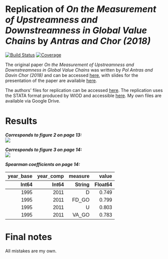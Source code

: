 # Replication of *On the Measurement of Upstreamness and Downstreamness in Global Value Chains* by *Antras and Chor (2018)*

[![Build Status](https://github.com/forsthuber92/antras_chor_2018.jl/workflows/CI/badge.svg)](https://github.com/forsthuber92/antras_chor_2018.jl/actions)
[![Coverage](https://codecov.io/gh/forsthuber92/antras_chor_2018.jl/branch/master/graph/badge.svg)](https://codecov.io/gh/forsthuber92/antras_chor_2018.jl)

The original paper *On the Measurement of Upstreamness and Downstreamness in Global Value Chains* was written by *Pol Antras and Davin Chor (2018)* and can 
be accessed [here](https://scholar.harvard.edu/files/antras/files/upstream_ac_29dec2017_withtables.pdf), with slides for the presentation of the paper are available [here](https://scholar.harvard.edu/files/antras/files/upstream_ac_slides_dec17.pdf).

The authors' files for replication can be accessed [here](https://scholar.harvard.edu/files/antras/files/upstream_ac_replication.zip).
The replication uses the STATA format produced by WIOD and accessible [here](http://www.wiod.org/database/wiots13).
My own files are available via Google Drive. 

# Results

***Corresponds to figure 2 on page 13:***
<br/>
![](https://raw.githubusercontent.com/forsthuber92/antras_chor_2018.jl/main/images/figure2.png)
<br/>

***Corresponds to figure 3 on page 14:***
<br/>
![](https://raw.githubusercontent.com/forsthuber92/antras_chor_2018.jl/main/images/figure3.png)
<br/>

***Spearman coefficients on page 14:***
<br/>
<!DOCTYPE html>
<html>
<meta charset="UTF-8">
<style>
  table, td, th {
      border-collapse: collapse;
      font-family: sans-serif;
  }

  td, th {
      border-bottom: 0;
      padding: 4px
  }

  tr:nth-child(odd) {
      background: #eee;
  }

  tr:nth-child(even) {
      background: #fff;
  }

  tr.header {
      background: navy !important;
      color: white;
      font-weight: bold;
  }

  tr.subheader {
      background: lightgray !important;
      color: black;
  }

  tr.headerLastRow {
      border-bottom: 2px solid black;
  }

  th.rowNumber, td.rowNumber {
      text-align: right;
  }

</style>
<body>
<table>
  <thead>
    <tr class = "header">
      <th style = "text-align: right;">year_base</th>
      <th style = "text-align: right;">year_comp</th>
      <th style = "text-align: right;">measure</th>
      <th style = "text-align: right;">value</th>
    </tr>
    <tr class = "subheader headerLastRow">
      <th style = "text-align: right;">Int64</th>
      <th style = "text-align: right;">Int64</th>
      <th style = "text-align: right;">String</th>
      <th style = "text-align: right;">Float64</th>
    </tr>
  </thead>
  <tbody>
    <tr>
      <td style = "text-align: right;">1995</td>
      <td style = "text-align: right;">2011</td>
      <td style = "text-align: right;">D</td>
      <td style = "text-align: right;">0.749</td>
    </tr>
    <tr>
      <td style = "text-align: right;">1995</td>
      <td style = "text-align: right;">2011</td>
      <td style = "text-align: right;">FD_GO</td>
      <td style = "text-align: right;">0.799</td>
    </tr>
    <tr>
      <td style = "text-align: right;">1995</td>
      <td style = "text-align: right;">2011</td>
      <td style = "text-align: right;">U</td>
      <td style = "text-align: right;">0.803</td>
    </tr>
    <tr>
      <td style = "text-align: right;">1995</td>
      <td style = "text-align: right;">2011</td>
      <td style = "text-align: right;">VA_GO</td>
      <td style = "text-align: right;">0.783</td>
    </tr>
  </tbody>
</table>
</body>
</html>


# Final notes

All mistakes are my own.